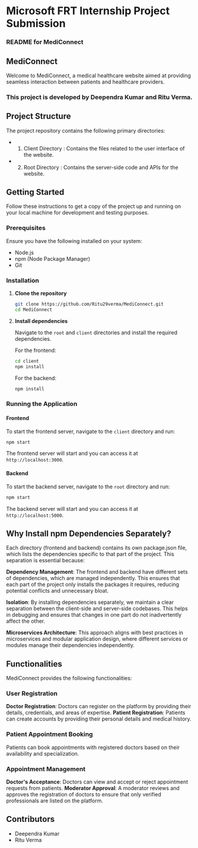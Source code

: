 # Microsoft FRT Internship Project Submission 

### README for MediConnect

## MediConnect

Welcome to MediConnect, a medical healthcare website aimed at providing seamless interaction between patients and healthcare providers.

### This project is developed by Deependra Kumar and Ritu Verma.

## Project Structure

The project repository contains the following primary directories:

- 1. Client Directory : Contains the files related to the user interface of the website.
- 2. Root Directory : Contains the server-side code and APIs for the website.

## Getting Started

Follow these instructions to get a copy of the project up and running on your local machine for development and testing purposes.

### Prerequisites

Ensure you have the following installed on your system:

- Node.js
- npm (Node Package Manager)
- Git

### Installation

1. **Clone the repository**

    ```bash
    git clone https://github.com/Ritu29verma/MediConnect.git
    cd MediConnect
    ```

2. **Install dependencies**

    Navigate to the `root` and `client` directories and install the required dependencies.

    For the frontend:
    
    ```bash
    cd client
    npm install
    ```

    For the backend:
    
    ```bash
    npm install
    ```

### Running the Application

#### Frontend

To start the frontend server, navigate to the `client` directory and run:

```bash
npm start
```

The frontend server will start and you can access it at `http://localhost:3000`.

#### Backend

To start the backend server, navigate to the `root` directory and run:

```bash
npm start
```

The backend server will start and you can access it at `http://localhost:5000`.


## Why Install npm Dependencies Separately?

Each directory (frontend and backend) contains its own package.json file, which lists the dependencies specific to that part of the project. This separation is essential because:

**Dependency Management**: The frontend and backend have different sets of dependencies, which are managed independently. This ensures that each part of the project only installs the packages it requires, reducing potential conflicts and unnecessary bloat.

**Isolation**: By installing dependencies separately, we maintain a clear separation between the client-side and server-side codebases. This helps in debugging and ensures that changes in one part do not inadvertently affect the other.

**Microservices Architecture**: This approach aligns with best practices in microservices and modular application design, where different services or modules manage their dependencies independently.


## Functionalities

MediConnect provides the following functionalities:

### User Registration

**Doctor Registration**: Doctors can register on the platform by providing their details, credentials, and areas of expertise.
**Patient Registration**: Patients can create accounts by providing their personal details and medical history.

### Patient Appointment Booking

Patients can book appointments with registered doctors based on their availability and specialization.

### Appointment Management

**Doctor's Acceptance**: Doctors can view and accept or reject appointment requests from patients.
**Moderator Approval**: A moderator reviews and approves the registration of doctors to ensure that only verified professionals are listed on the platform.

## Contributors

- Deependra Kumar
- Ritu Verma
